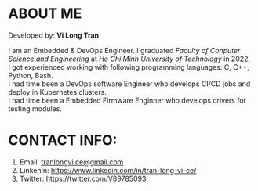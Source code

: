 # ABOUT ME

Developed by: **Vi Long Tran**

I am an Embedded & DevOps Engineer. I graduated *Faculty of Conputer Science and Engineering* at *Ho Chi Minh University of Technology* in 2022.  
I got experienced working with following programming languages: C, C++, Python, Bash.  
I had time been a DevOps software Engineer who develops CI/CD jobs and deploy in Kubernetes clusters.  
I had time been a Embedded Firmware Enginner who develops drivers for testing modules.

# CONTACT INFO:
1. Email: tranlongvi.ce@gmail.com
2. LinkenIn: https://www.linkedin.com/in/tran-long-vi-ce/
3. Twitter: https://twitter.com/V89785093
